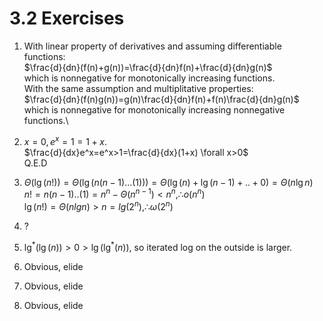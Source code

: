 # 3.2 Exercises

1. With linear property of derivatives and assuming differentiable functions:\
   $\frac{d}{dn}(f(n)+g(n))=\frac{d}{dn}f(n)+\frac{d}{dn}g(n)$\
   which is nonnegative for monotonically increasing functions.\
   With the same assumption and multiplitative properties:\
   $\frac{d}{dn}(f(n)g(n))=g(n)\frac{d}{dn}f(n)+f(n)\frac{d}{dn}g(n)$\
   which is nonnegative for monotonically increasing nonnegative functions.\

2. $x=0, e^x=1=1+x$.\
   $\frac{d}{dx}e^x=e^x>1=\frac{d}{dx}(1+x) \forall x>0$\
   Q.E.D

3. $\Theta(\lg(n!))=\Theta(\lg(n(n-1)...(1)))=\Theta(\lg(n) + \lg(n-1) + .. + 0)=\Theta(n\lg{n})$\
   $n!=n(n-1)..(1)=n^n-\Theta(n^{n-1}) < n^n, \therefore o(n^n)$\
   $\lg(n!)=\Theta(nlgn)>n=lg(2^n),\therefore \omega(2^n)$

4. ?

5. $\lg^*(\lg(n))> 0 >\lg( \lg^*( n ) )$, so iterated log on the outside is larger.

6. Obvious, elide
   
7. Obvious, elide

8. Obvious, elide
